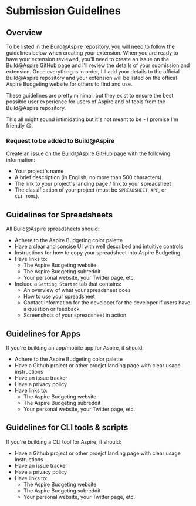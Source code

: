 # Submission Guidelines

## Overview

To be listed in the Build@Aspire repository, you will need to follow the guidelines below when creating your extension. When you are ready to have your extension reviewed, you'll need to create an issue on the [Build@Aspire GitHub page](https://github.com/Aspire-Budgeting/build-at-aspire) and I'll review the details of your submission and extension. Once everything is in order, I'll add your details to the official Build@Aspire repository and your extension will be listed on the offical Aspire Budgeting website for others to find and use.

These guidelines are pretty minimal, but they exist to ensure the best possible user experience  for users of Aspire and of tools from the Build@Aspire repository.

This all might sound intimidating but it's not meant to be - I promise I'm friendly 😃.

### Request to be added to Build@Aspire

 Create an issue on the [Build@Aspire GitHub page](https://github.com/Aspire-Budgeting/build-at-aspire) with the following information:

* Your project's name
* A brief description \(in English, no more than 500 characters\).
* The link to your project's landing page / link to your spreadsheet
* The classification of your project \(must be `SPREADSHEET`, `APP`, or `CLI_TOOL`\).

## Guidelines for Spreadsheets

All Build@Aspire spreadsheets should:

* Adhere to the Aspire Budgeting color palette
* Have a clear and concise UI with well described and intuitive controls
* Instructions for how to copy your spreadsheet into Aspire Budgeting
* Have links to:
  * The Aspire Budgeting website
  * The Aspire Budgeting subreddit
  * Your personal website, your Twitter page, etc.
* Include a `Getting Started` tab that contains:
  * An overview of what your spreadsheet does
  * How to use your spreadsheet
  * Contact information for the developer for the developer if users have a question or feedback
  * Screenshots of your spreadsheet in action

## Guidelines for Apps

If you're building an app/mobile app for Aspire, it should:

* Adhere to the Aspire Budgeting color palette
* Have a Github project or other proejct landing page with clear usage instructions
* Have an issue tracker
* Have a privacy policy
* Have links to:
  * The Aspire Budgeting website
  * The Aspire Budgeting subreddit
  * Your personal website, your Twitter page, etc.

## Guidelines for CLI tools & scripts

If you're building a CLI tool for Aspire, it should:

* Have a Github project or other proejct landing page with clear usage instructions
* Have an issue tracker
* Have a privacy policy
* Have links to:
  * The Aspire Budgeting website
  * The Aspire Budgeting subreddit
  * Your personal website, your Twitter page, etc.

